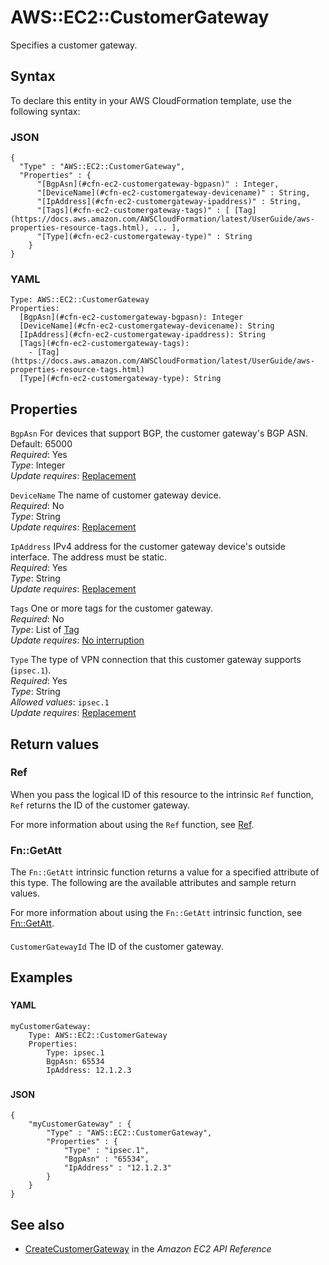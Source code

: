 # AWS::EC2::CustomerGateway<a name="aws-resource-ec2-customergateway"></a>

Specifies a customer gateway\.

## Syntax<a name="aws-resource-ec2-customergateway-syntax"></a>

To declare this entity in your AWS CloudFormation template, use the following syntax:

### JSON<a name="aws-resource-ec2-customergateway-syntax.json"></a>

```
{
  "Type" : "AWS::EC2::CustomerGateway",
  "Properties" : {
      "[BgpAsn](#cfn-ec2-customergateway-bgpasn)" : Integer,
      "[DeviceName](#cfn-ec2-customergateway-devicename)" : String,
      "[IpAddress](#cfn-ec2-customergateway-ipaddress)" : String,
      "[Tags](#cfn-ec2-customergateway-tags)" : [ [Tag](https://docs.aws.amazon.com/AWSCloudFormation/latest/UserGuide/aws-properties-resource-tags.html), ... ],
      "[Type](#cfn-ec2-customergateway-type)" : String
    }
}
```

### YAML<a name="aws-resource-ec2-customergateway-syntax.yaml"></a>

```
Type: AWS::EC2::CustomerGateway
Properties:
  [BgpAsn](#cfn-ec2-customergateway-bgpasn): Integer
  [DeviceName](#cfn-ec2-customergateway-devicename): String
  [IpAddress](#cfn-ec2-customergateway-ipaddress): String
  [Tags](#cfn-ec2-customergateway-tags):
    - [Tag](https://docs.aws.amazon.com/AWSCloudFormation/latest/UserGuide/aws-properties-resource-tags.html)
  [Type](#cfn-ec2-customergateway-type): String
```

## Properties<a name="aws-resource-ec2-customergateway-properties"></a>

`BgpAsn` <a name="cfn-ec2-customergateway-bgpasn"></a>
For devices that support BGP, the customer gateway's BGP ASN\.  
Default: 65000  
_Required_: Yes  
_Type_: Integer  
_Update requires_: [Replacement](https://docs.aws.amazon.com/AWSCloudFormation/latest/UserGuide/using-cfn-updating-stacks-update-behaviors.html#update-replacement)

`DeviceName` <a name="cfn-ec2-customergateway-devicename"></a>
The name of customer gateway device\.  
_Required_: No  
_Type_: String  
_Update requires_: [Replacement](https://docs.aws.amazon.com/AWSCloudFormation/latest/UserGuide/using-cfn-updating-stacks-update-behaviors.html#update-replacement)

`IpAddress` <a name="cfn-ec2-customergateway-ipaddress"></a>
IPv4 address for the customer gateway device's outside interface\. The address must be static\.  
_Required_: Yes  
_Type_: String  
_Update requires_: [Replacement](https://docs.aws.amazon.com/AWSCloudFormation/latest/UserGuide/using-cfn-updating-stacks-update-behaviors.html#update-replacement)

`Tags` <a name="cfn-ec2-customergateway-tags"></a>
One or more tags for the customer gateway\.  
_Required_: No  
_Type_: List of [Tag](https://docs.aws.amazon.com/AWSCloudFormation/latest/UserGuide/aws-properties-resource-tags.html)  
_Update requires_: [No interruption](https://docs.aws.amazon.com/AWSCloudFormation/latest/UserGuide/using-cfn-updating-stacks-update-behaviors.html#update-no-interrupt)

`Type` <a name="cfn-ec2-customergateway-type"></a>
The type of VPN connection that this customer gateway supports \(`ipsec.1`\)\.  
_Required_: Yes  
_Type_: String  
_Allowed values_: `ipsec.1`  
_Update requires_: [Replacement](https://docs.aws.amazon.com/AWSCloudFormation/latest/UserGuide/using-cfn-updating-stacks-update-behaviors.html#update-replacement)

## Return values<a name="aws-resource-ec2-customergateway-return-values"></a>

### Ref<a name="aws-resource-ec2-customergateway-return-values-ref"></a>

When you pass the logical ID of this resource to the intrinsic `Ref` function, `Ref` returns the ID of the customer gateway\.

For more information about using the `Ref` function, see [Ref](https://docs.aws.amazon.com/AWSCloudFormation/latest/UserGuide/intrinsic-function-reference-ref.html)\.

### Fn::GetAtt<a name="aws-resource-ec2-customergateway-return-values-fn--getatt"></a>

The `Fn::GetAtt` intrinsic function returns a value for a specified attribute of this type\. The following are the available attributes and sample return values\.

For more information about using the `Fn::GetAtt` intrinsic function, see [Fn::GetAtt](https://docs.aws.amazon.com/AWSCloudFormation/latest/UserGuide/intrinsic-function-reference-getatt.html)\.

#### <a name="aws-resource-ec2-customergateway-return-values-fn--getatt-fn--getatt"></a>

`CustomerGatewayId` <a name="CustomerGatewayId-fn::getatt"></a>
The ID of the customer gateway\.

## Examples<a name="aws-resource-ec2-customergateway--examples"></a>

### <a name="aws-resource-ec2-customergateway--examples--"></a>

#### YAML<a name="aws-resource-ec2-customergateway--examples----yaml"></a>

```
myCustomerGateway:
    Type: AWS::EC2::CustomerGateway
    Properties:
        Type: ipsec.1
        BgpAsn: 65534
        IpAddress: 12.1.2.3
```

### <a name="aws-resource-ec2-customergateway--examples--"></a>

#### JSON<a name="aws-resource-ec2-customergateway--examples----json"></a>

```
{
    "myCustomerGateway" : {
        "Type" : "AWS::EC2::CustomerGateway",
        "Properties" : {
            "Type" : "ipsec.1",
            "BgpAsn" : "65534",
            "IpAddress" : "12.1.2.3"
        }
    }
}
```

## See also<a name="aws-resource-ec2-customergateway--seealso"></a>

- [CreateCustomerGateway](https://docs.aws.amazon.com/AWSEC2/latest/APIReference/ApiReference-query-CreateCustomerGateway.html) in the _Amazon EC2 API Reference_
